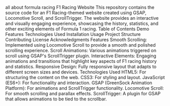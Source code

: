 all about formula racing
F1 Racing Website
This repository contains the source code for an F1 Racing-themed website created using GSAP, Locomotive Scroll, and ScrollTrigger. The website provides an interactive and visually engaging experience, showcasing the history, statistics, and other exciting elements of Formula 1 racing.
Table of Contents
Demo Features Technologies Used Installation Usage Project Structure Contributing License Acknowledgments
Features
Smooth Scrolling: Implemented using Locomotive Scroll to provide a smooth and polished scrolling experience. Scroll Animations: Various animations triggered on scroll using GSAP's ScrollTrigger plugin. Interactive Elements: Engaging animations and transitions that highlight key aspects of F1 racing history and statistics. Responsive Design: Fully responsive layout that adapts to different screen sizes and devices. Technologies Used
HTML5: For structuring the content on the web.
CSS3: For styling and layout.
JavaScript (ES6+): For functionality and interaction.
GSAP (GreenSock Animation Platform): For animations and ScrollTrigger functionality.
Locomotive Scroll: For smooth scrolling and parallax effects.
ScrollTrigger: A plugin for GSAP that allows animations to be tied to the scrollbar.
